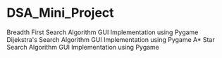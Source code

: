 # DSA_Mini_Project
Breadth First Search Algorithm GUI Implementation using Pygame
Dijekstra's Search Algorithm GUI Implementation using Pygame
A* Star Search Algorithm GUI Implementation using Pygame
